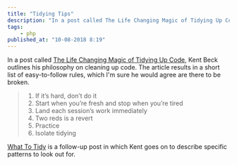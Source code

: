 ```yaml
---
title: "Tidying Tips"
description: "In a post called The Life Changing Magic of Tidying Up Code, Kent Beck outlines his philosophy on cleaning up code. The article results in a short list of easy-to-follow rules, which I'm sure he would agree are there to be broken."
tags:
    - php
published_at: "10-08-2018 8:19"
---
```


In a post called [The Life Changing Magic of Tidying Up Code](https://www.facebook.com/notes/kent-beck/the-life-changing-magic-of-tidying-up-code/1544047022294823/), Kent Beck outlines his philosophy on cleaning up code. The article results in a short list of easy-to-follow rules, which I'm sure he would agree are there to be broken.

> 1. If it’s hard, don’t do it
> 2. Start when you’re fresh and stop when you’re tired
> 3. Land each session’s work immediately
> 4. Two reds is a revert
> 5. Practice
> 6. Isolate tidying

[What To Tidy](https://medium.com/@kentbeck_7670/what-to-tidy-28cb46e55009) is a follow-up post in which Kent goes on to describe specific patterns to look out for.
